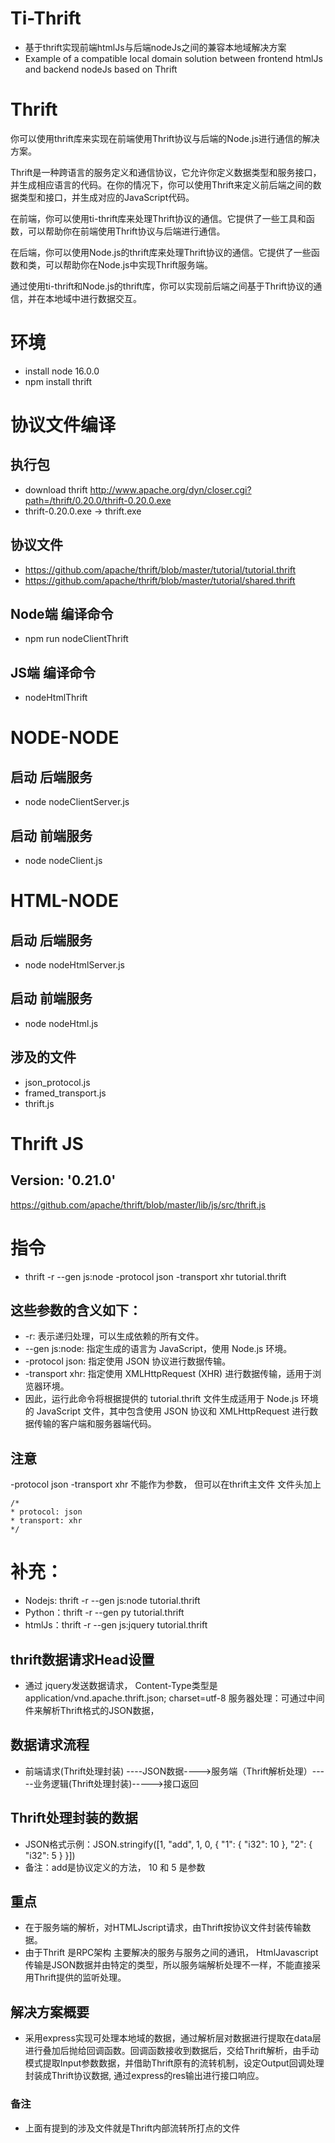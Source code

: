 # Ti-Thrift
- 基于thrift实现前端htmlJs与后端nodeJs之间的兼容本地域解决方案
- Example of a compatible local domain solution between frontend htmlJs and backend nodeJs based on Thrift

# Thrift
你可以使用thrift库来实现在前端使用Thrift协议与后端的Node.js进行通信的解决方案。

Thrift是一种跨语言的服务定义和通信协议，它允许你定义数据类型和服务接口，并生成相应语言的代码。在你的情况下，你可以使用Thrift来定义前后端之间的数据类型和接口，并生成对应的JavaScript代码。

在前端，你可以使用ti-thrift库来处理Thrift协议的通信。它提供了一些工具和函数，可以帮助你在前端使用Thrift协议与后端进行通信。

在后端，你可以使用Node.js的thrift库来处理Thrift协议的通信。它提供了一些函数和类，可以帮助你在Node.js中实现Thrift服务端。

通过使用ti-thrift和Node.js的thrift库，你可以实现前后端之间基于Thrift协议的通信，并在本地域中进行数据交互。

# 环境
- install node 16.0.0
- npm install thrift

# 协议文件编译
## 执行包
- download thrift http://www.apache.org/dyn/closer.cgi?path=/thrift/0.20.0/thrift-0.20.0.exe
- thrift-0.20.0.exe -> thrift.exe
## 协议文件
- https://github.com/apache/thrift/blob/master/tutorial/tutorial.thrift
- https://github.com/apache/thrift/blob/master/tutorial/shared.thrift
## Node端 编译命令
- npm run nodeClientThrift
## JS端 编译命令
- nodeHtmlThrift

# NODE-NODE
## 启动 后端服务
- node nodeClientServer.js
## 启动 前端服务
- node nodeClient.js

# HTML-NODE
## 启动 后端服务
- node nodeHtmlServer.js
## 启动 前端服务
- node nodeHtml.js
## 涉及的文件
- json_protocol.js
- framed_transport.js
- thrift.js

# Thrift JS
## Version: '0.21.0'
https://github.com/apache/thrift/blob/master/lib/js/src/thrift.js

# 指令
- thrift -r --gen js:node -protocol json -transport xhr tutorial.thrift
## 这些参数的含义如下：
- -r: 表示递归处理，可以生成依赖的所有文件。
- --gen js:node: 指定生成的语言为 JavaScript，使用 Node.js 环境。
- -protocol json: 指定使用 JSON 协议进行数据传输。
- -transport xhr: 指定使用 XMLHttpRequest (XHR) 进行数据传输，适用于浏览器环境。
- 因此，运行此命令将根据提供的 tutorial.thrift 文件生成适用于 Node.js 环境的 JavaScript 文件，其中包含使用 JSON 协议和 XMLHttpRequest 进行数据传输的客户端和服务器端代码。
## 注意
-protocol json -transport xhr 不能作为参数， 但可以在thrift主文件 文件头加上
```
/*
* protocol: json
* transport: xhr
*/
```

# 补充：
- Nodejs:  thrift -r --gen js:node tutorial.thrift
- Python：thrift -r --gen py tutorial.thrift
- htmlJs：thrift -r --gen js:jquery tutorial.thrift

## thrift数据请求Head设置
- 通过 jquery发送数据请求， Content-Type类型是 application/vnd.apache.thrift.json; charset=utf-8
服务器处理：可通过中间件来解析Thrift格式的JSON数据，

## 数据请求流程
- 前端请求(Thrift处理封装) ----JSON数据---->服务端（Thrift解析处理）-----业务逻辑(Thrift处理封装)----->接口返回

## Thrift处理封装的数据
- JSON格式示例：JSON.stringify([1, "add", 1, 0, { "1": { "i32": 10 }, "2": { "i32": 5 } }])
- 备注：add是协议定义的方法， 10 和 5 是参数

## 重点
- 在于服务端的解析，对HTMLJscript请求，由Thrift按协议文件封装传输数据。
- 由于Thrift 是RPC架构 主要解决的服务与服务之间的通讯， HtmlJavascript传输是JSON数据并由特定的类型，所以服务端解析处理不一样，不能直接采用Thrift提供的监听处理。
## 解决方案概要
- 采用express实现可处理本地域的数据，通过解析层对数据进行提取在data层进行叠加后抛给回调函数。回调函数接收到数据后，交给Thrift解析，由手动模式提取Input参数数据，并借助Thrift原有的流转机制，设定Output回调处理封装成Thrift协议数据, 通过express的res输出进行接口响应。
### 备注
- 上面有提到的涉及文件就是Thrift内部流转所打点的文件